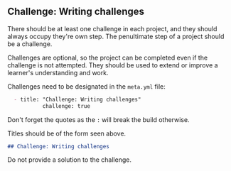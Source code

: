 ## Challenge: Writing challenges

There should be at least one challenge in each project, and they should always occupy they're own step. The penultimate step of a project should be a challenge.

Challenges are optional, so the project can be completed even if the challenge is not attempted. They should be used to extend or improve a learner's understanding and work.

Challenges need to be designated in the `meta.yml` file:

```markdown
  - title: "Challenge: Writing challenges"
    	   challenge: true
```

Don't forget the quotes as the `:` will break the build otherwise.

Titles should be of the form seen above.

```markdown
## Challenge: Writing challenges
```

Do not provide a solution to the challenge.


